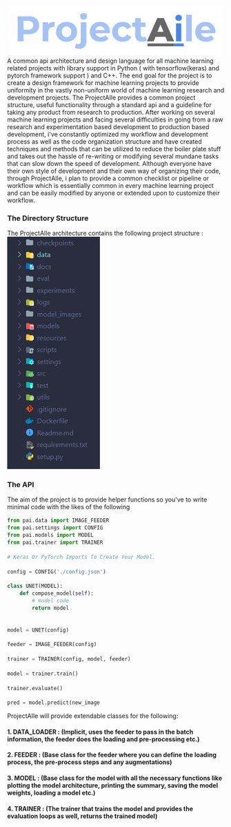 <img src='src/projectaile.png' alt='logo' />
A common api architecture and design language for all machine learning related projects with library support in Python ( with tensorflow(keras) and pytorch framework support ) and C++.
The end goal for the project is to create a design framework for machine learning projects to provide uniformity in the vastly non-uniform world of machine learning research and development projects.
The ProjectAIle provides a common project structure, useful functionality through a standard api and a guideline for taking any product from research to production.
After working on several machine learning projects and facing several difficulties in going from a raw research and experimentation based development to production based development, i've constantly optimized my workflow and development process as well as the code organization structure and have created techniques and methods that can be utilized to reduce the boiler plate stuff and takes out the hassle of re-writing or modifying several mundane tasks that can slow down the speed of development.
Although everyone have their own style of development and their own way of organizing their code, through ProjectAIle, i plan to provide a common checklist or pipeline or workflow which is essentially common in every machine learning project and can be easily modified by anyone or extended upon to customize their workflow.

### The Directory Structure
The ProjectAIle architecture contains the following project structure : <br />
<img src='src/directory.png' alt='directory' />


### The API
The aim of the project is to provide helper functions so you've to write minimal code with the likes of the following
```python
from pai.data import IMAGE_FEEDER
from pai.settings import CONFIG
from pai.models import MODEL
from pai.trainer import TRAINER

# Keras Or PyTorch Imports To Create Your Model.

config = CONFIG('./config.json')

class UNET(MODEL):
	def compose_model(self):
		# model code
		return model


model = UNET(config)

feeder = IMAGE_FEEDER(config)

trainer = TRAINER(config, model, feeder)

model = trainer.train()

trainer.evaluate()

pred = model.predict(new_image
```
ProjectAIle will provide extendable classes for the following: <br />
#### 1. DATA_LOADER : (Implicit, uses the feeder to pass in the batch information, the feeder does the loading and pre-processing etc.)
#### 2. FEEDER : (Base class for the feeder where you can define the loading process, the pre-process steps and any augmentations)
#### 3. MODEL : (Base class for the model with all the necessary functions like plotting the model architecture, printing the summary, saving the model weights, loading a model etc.)
#### 4. TRAINER : (The trainer that trains the model and provides the evaluation loops as well, returns the trained model)
